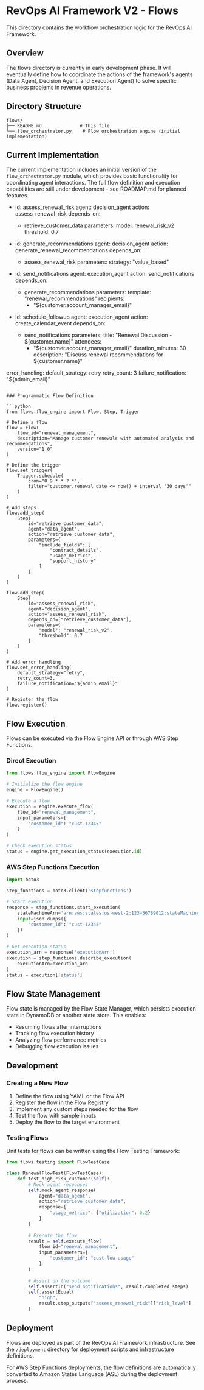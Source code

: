 # RevOps AI Framework V2 - Flows

This directory contains the workflow orchestration logic for the RevOps AI Framework.

## Overview

The flows directory is currently in early development phase. It will eventually define how to coordinate the actions of the framework's agents (Data Agent, Decision Agent, and Execution Agent) to solve specific business problems in revenue operations.

## Directory Structure

```
flows/
├── README.md              # This file
└── flow_orchestrator.py    # Flow orchestration engine (initial implementation)
```

## Current Implementation

The current implementation includes an initial version of the `flow_orchestrator.py` module, which provides basic functionality for coordinating agent interactions. The full flow definition and execution capabilities are still under development - see ROADMAP.md for planned features.

  - id: assess_renewal_risk
    agent: decision_agent
    action: assess_renewal_risk
    depends_on:
      - retrieve_customer_data
    parameters:
      model: renewal_risk_v2
      threshold: 0.7

  - id: generate_recommendations
    agent: decision_agent
    action: generate_renewal_recommendations
    depends_on:
      - assess_renewal_risk
    parameters:
      strategy: "value_based"

  - id: send_notifications
    agent: execution_agent
    action: send_notifications
    depends_on:
      - generate_recommendations
    parameters:
      template: "renewal_recommendations"
      recipients:
        - "${customer.account_manager_email}"

  - id: schedule_followup
    agent: execution_agent
    action: create_calendar_event
    depends_on:
      - send_notifications
    parameters:
      title: "Renewal Discussion - ${customer.name}"
      attendees:
        - "${customer.account_manager_email}"
      duration_minutes: 30
      description: "Discuss renewal recommendations for ${customer.name}"

error_handling:
  default_strategy: retry
  retry_count: 3
  failure_notification: "${admin_email}"
```

### Programmatic Flow Definition

```python
from flows.flow_engine import Flow, Step, Trigger

# Define a flow
flow = Flow(
    flow_id="renewal_management",
    description="Manage customer renewals with automated analysis and recommendations",
    version="1.0"
)

# Define the trigger
flow.set_trigger(
    Trigger.schedule(
        cron="0 9 * * ? *",
        filter="customer.renewal_date <= now() + interval '30 days'"
    )
)

# Add steps
flow.add_step(
    Step(
        id="retrieve_customer_data",
        agent="data_agent",
        action="retrieve_customer_data",
        parameters={
            "include_fields": [
                "contract_details",
                "usage_metrics",
                "support_history"
            ]
        }
    )
)

flow.add_step(
    Step(
        id="assess_renewal_risk",
        agent="decision_agent",
        action="assess_renewal_risk",
        depends_on=["retrieve_customer_data"],
        parameters={
            "model": "renewal_risk_v2",
            "threshold": 0.7
        }
    )
)

# Add error handling
flow.set_error_handling(
    default_strategy="retry",
    retry_count=3,
    failure_notification="${admin_email}"
)

# Register the flow
flow.register()
```

## Flow Execution

Flows can be executed via the Flow Engine API or through AWS Step Functions.

### Direct Execution

```python
from flows.flow_engine import FlowEngine

# Initialize the flow engine
engine = FlowEngine()

# Execute a flow
execution = engine.execute_flow(
    flow_id="renewal_management",
    input_parameters={
        "customer_id": "cust-12345"
    }
)

# Check execution status
status = engine.get_execution_status(execution.id)
```

### AWS Step Functions Execution

```python
import boto3

step_functions = boto3.client('stepfunctions')

# Start execution
response = step_functions.start_execution(
    stateMachineArn='arn:aws:states:us-west-2:123456789012:stateMachine:RenewalManagement',
    input=json.dumps({
        "customer_id": "cust-12345"
    })
)

# Get execution status
execution_arn = response['executionArn']
execution = step_functions.describe_execution(
    executionArn=execution_arn
)
status = execution['status']
```

## Flow State Management

Flow state is managed by the Flow State Manager, which persists execution state in DynamoDB or another state store. This enables:

- Resuming flows after interruptions
- Tracking flow execution history
- Analyzing flow performance metrics
- Debugging flow execution issues

## Development

### Creating a New Flow

1. Define the flow using YAML or the Flow API
2. Register the flow in the Flow Registry
3. Implement any custom steps needed for the flow
4. Test the flow with sample inputs
5. Deploy the flow to the target environment

### Testing Flows

Unit tests for flows can be written using the Flow Testing Framework:

```python
from flows.testing import FlowTestCase

class RenewalFlowTest(FlowTestCase):
    def test_high_risk_customer(self):
        # Mock agent responses
        self.mock_agent_response(
            agent="data_agent",
            action="retrieve_customer_data",
            response={
                "usage_metrics": {"utilization": 0.2}
            }
        )
        
        # Execute the flow
        result = self.execute_flow(
            flow_id="renewal_management",
            input_parameters={
                "customer_id": "cust-low-usage"
            }
        )
        
        # Assert on the outcome
        self.assertIn("send_notifications", result.completed_steps)
        self.assertEqual(
            "high",
            result.step_outputs["assess_renewal_risk"]["risk_level"]
        )
```

## Deployment

Flows are deployed as part of the RevOps AI Framework infrastructure. See the `/deployment` directory for deployment scripts and infrastructure definitions.

For AWS Step Functions deployments, the flow definitions are automatically converted to Amazon States Language (ASL) during the deployment process.
